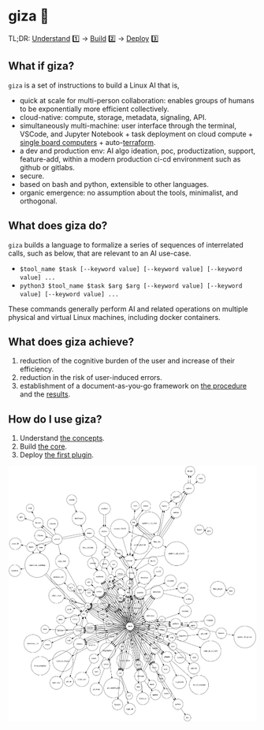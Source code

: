 # giza 🔻

TL;DR: [Understand](./chapters/concepts.md) 1️⃣ -> [Build](./chapters/core.md) 2️⃣ -> [Deploy](./chapters/plugins.md)  3️⃣

## What if giza?

`giza` is a set of instructions to build a Linux AI that is,

- quick at scale for multi-person collaboration: enables groups of humans to be exponentially more efficient collectively.
- cloud-native: compute, storage, metadata, signaling, API.
- simultaneously multi-machine: user interface through the terminal, VSCode, and Jupyter Notebook + task deployment on cloud compute + [single board computers](https://github.com/kamangir/blue-bracket) + auto-[terraform](chapters/terraform.md). 
- a dev and production env: AI algo ideation, poc, productization, support, feature-add, within a modern production ci-cd environment such as github or gitlabs.
- secure.
- based on bash and python, extensible to other languages.  
- organic emergence: no assumption about the tools, minimalist, and orthogonal.

## What does giza do?

`giza` builds a language to formalize a series of sequences of interrelated calls, such as below, that are relevant to an AI use-case.

- `$tool_name $task [--keyword value] [--keyword value] [--keyword value] ...`
- `python3 $tool_name $task $arg $arg [--keyword value] [--keyword value] [--keyword value] ...`

These commands generally perform AI and related operations on multiple physical and virtual Linux machines, including docker containers.

## What does giza achieve?

1. reduction of the cognitive burden of the user and increase of their efficiency.
1. reduction in the risk of user-induced errors.
1. establishment of a document-as-you-go framework on [the procedure](./chapters/script.md) and the [results](./chapters/objects.md).

## How do I use giza?

1. Understand [the concepts](./chapters/concepts.md).
1. Build [the core](./chapters/core.md).
1. Deploy [the first plugin](./chapters/plugins.md).

![image](giza.png)
